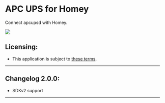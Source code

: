 # APC UPS for Homey
Connect apcupsd with Homey.

[![](https://img.shields.io/badge/paypal-donate-green.svg)](https://www.paypal.me/denniedegroot)

## Licensing:
* This application is subject to [these terms](https://github.com/denniedegroot/com.apc.ups/blob/master/LICENSE).

---

## Changelog 2.0.0:
- SDKv2 support

---

